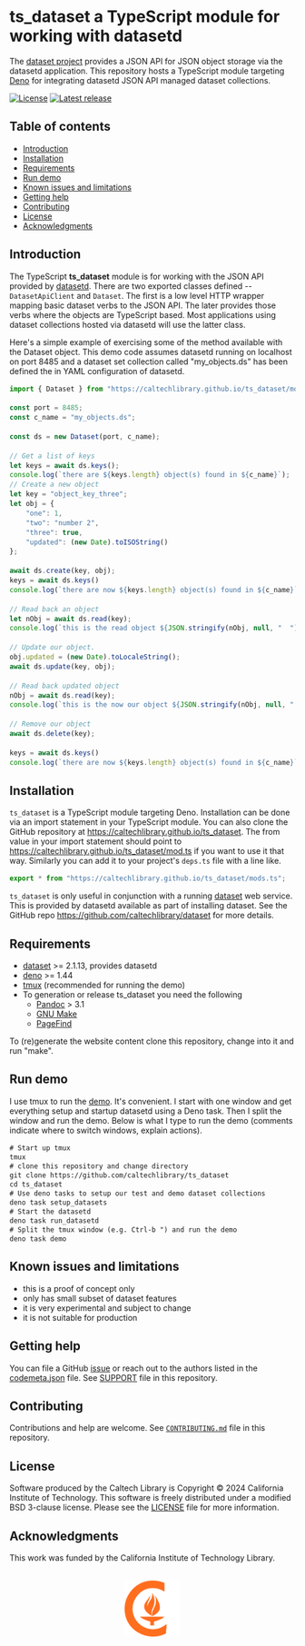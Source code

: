 # ts_dataset a TypeScript module for working with datasetd

The [dataset project](https://github.com/caltechlibrary/dataset) provides a JSON API for JSON object storage via the datasetd application. This repository hosts a TypeScript module targeting [Deno](https://deno.land) for integrating datasetd JSON API managed dataset collections.

[![License](https://img.shields.io/badge/License-BSD--like-lightgrey)](https://github.com/caltechlibrary/ts_dataset/blob/main/LICENSE)
[![Latest release](https://img.shields.io/github/v/release/caltechlibrary/ts_dataset.svg?color=b44e88)](https://github.com/caltechlibrary/ts_dataset/releases)

## Table of contents

* [Introduction](#introduction)
* [Installation](#installation)
* [Requirements](#requirements)
* [Run demo](#run-demo)
* [Known issues and limitations](#known-issues-and-limitations)
* [Getting help](#getting-help)
* [Contributing](#contributing)
* [License](#license)
* [Acknowledgments](#acknowledgments)


## Introduction

The TypeScript **ts_dataset** module is for working with the JSON API provided by [datasetd](https://caltechlibrary.github.io/dataset/datasetd_api.5.html). There are two exported classes defined -- `DatasetApiClient` and `Dataset`. The first is a low level HTTP wrapper mapping basic dataset verbs to the JSON API. The later provides those verbs where the objects are TypeScript based. Most applications using dataset collections hosted via datasetd will use the latter class.

Here's a simple example of exercising some of the method available with the Dataset object. This demo code assumes datasetd running on localhost on port 8485 and a dataset set collection called "my_objects.ds" has been defined the in YAML configuration of datasetd.

~~~typescript
import { Dataset } from "https://caltechlibrary.github.io/ts_dataset/mods.ts"; 

const port = 8485;
const c_name = "my_objects.ds";

const ds = new Dataset(port, c_name);

// Get a list of keys 
let keys = await ds.keys();
console.log(`there are ${keys.length} object(s) found in ${c_name}`);
// Create a new object
let key = "object_key_three";
let obj = {
    "one": 1,
    "two": "number 2",
    "three": true,
    "updated": (new Date).toISOString()
};

await ds.create(key, obj);
keys = await ds.keys()
console.log(`there are now ${keys.length} object(s) found in ${c_name}`);

// Read back an object
let nObj = await ds.read(key);
console.log(`this is the read object ${JSON.stringify(nObj, null, "  ")}`);

// Update our object.
obj.updated = (new Date).toLocaleString();
await ds.update(key, obj);

// Read back updated object
nObj = await ds.read(key);
console.log(`this is the now our object ${JSON.stringify(nObj, null, "  ")}`);

// Remove our object
await ds.delete(key);

keys = await ds.keys()
console.log(`there are now ${keys.length} object(s) found in ${c_name}`);
~~~

## Installation

`ts_dataset` is a TypeScript module targeting Deno. Installation can be done via an import statement in your TypeScript module. You can also clone the GitHub repository at <https://caltechlibrary.github.io/ts_dataset>. The from value in your import statement should point to <https://caltechlibrary.github.io/ts_dataset/mod.ts> if you want to use it that way. Similarly you can add it to your project's `deps.ts` file with a line like.

~~~typescript
export * from "https://caltechlibrary.github.io/ts_dataset/mods.ts";
~~~

`ts_dataset` is only useful in conjunction with a running [dataset](https://caltechlibrary.github.io/dataset) web service. This is provided by datasetd available as part of installing dataset. See the GitHub repo <https://github.com/caltechlibrary/dataset> for more details.

## Requirements

- [dataset](https://github.com/caltechlibrary/dataset/releases) >= 2.1.13, provides datasetd
- [deno](https://deno.land) >= 1.44
- [tmux](https://github.com/tmux/tmux/wiki) (recommended for running the demo)
- To generation or release ts_dataset you need the following
  - [Pandoc](https://pandoc.org) > 3.1
  - [GNU Make](https://www.gnu.org/software/make/)
  - [PageFind](https://pagefind.app)

To (re)generate the website content clone this repository, change into it and run "make".

## Run demo

I use tmux to run the [demo](demo_ts_dataset.ts). It's convenient. I start with one window and get everything setup and startup datasetd using a Deno task. Then I split the window and run the demo.  Below is what I type to run the demo (comments indicate where to switch windows, explain actions).

~~~shell
# Start up tmux
tmux
# clone this repository and change directory
git clone https://github.com/caltechlibrary/ts_dataset
cd ts_dataset
# Use deno tasks to setup our test and demo dataset collections
deno task setup_datasets
# Start the datasetd
deno task run_datasetd
# Split the tmux window (e.g. Ctrl-b ") and run the demo
deno task demo
~~~

## Known issues and limitations

- this is a proof of concept only
- only has small subset of dataset features
- it is very experimental and subject to change
- it is not suitable for production

## Getting help

You can file a GitHub [issue](https://github.com/caltechlibrary/ts_dataset/issues) or reach out to the authors listed in the [codemeta.json](codemeta.json) file. See [SUPPORT](SUPPORT.md) file in this repository.

## Contributing

Contributions and help are welcome. See [`CONTRIBUTING.md`](CONTRIBUTING.md) file in this repository.

## License

Software produced by the Caltech Library is Copyright © 2024 California Institute of Technology. This software is freely distributed under a modified BSD 3-clause license. Please see the [LICENSE](LICENSE) file for more information.


## Acknowledgments

This work was funded by the California Institute of Technology Library.

<div align="center">
  <br>
  <a href="https://www.caltech.edu">
    <img width="100" height="100" alt="Caltech logo" src="https://raw.githubusercontent.com/caltechlibrary/template/main/.graphics/caltech-round.png">
  </a>
</div>
